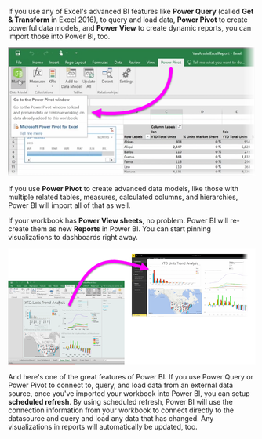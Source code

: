 If you use any of Excel's advanced BI features like **Power Query** (called **Get & Transform** in Excel 2016), to query and load data, **Power Pivot** to create powerful data models, and **Power View** to create dynamic reports, you can import those into Power BI, too.

![](media/5-3-import-powerpivot-powerview/5-3_1.png)

If you use **Power Pivot** to create advanced data models, like those with multiple related tables, measures, calculated columns, and hierarchies, Power BI will import all of that as well.

If your workbook has **Power View sheets**, no problem. Power BI will re-create them as new **Reports** in Power BI. You can start pinning visualizations to dashboards right away.

![](media/5-3-import-powerpivot-powerview/5-3_2.png)

And here's one of the great features of Power BI: If you use Power Query or Power Pivot to connect to, query, and load data from an external data source, once you've imported your workbook into Power BI, you can setup **scheduled refresh**. By using scheduled refresh, Power BI will use the connection information from your workbook to connect directly to the datasource and query and load any data that has changed. Any visualizations in reports will automatically be updated, too.

